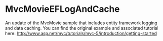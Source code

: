 MvcMovieEFLogAndCache
=====================

An update of the MvcMovie sample that includes entity framework logging and data caching. You can find the original example and associated tutorial here:
http://www.asp.net/mvc/tutorials/mvc-5/introduction/getting-started

